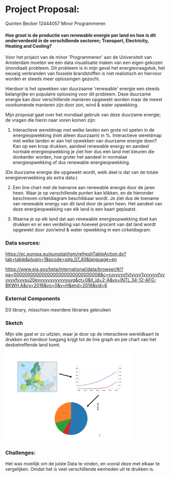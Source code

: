 # Project Proposal:

Quinten Becker
12444057
Minor Programmeren

 #### Hoe groot is de productie van renewable energie per land en hoe is dit onderverdeeld in de verschillende sectoren; Transport, Electricity, Heating and Cooling?
 

Voor het project van de minor 'Programmeren' aan de Universiteit van Amsterdam moeten we een data visualisatie maken van een eigen gekozen (mondiaal) probleem. Dit probleem is in mijn geval het energievraagstuk, het eeuwig verbranden van fossiele brandstoffen is niet realistisch en hiervoor worden er steeds meer oplossingen gezocht.

Hierdoor is het opwekken van duurzaame 'renewable' energie  een steeds belangrijke en populaire oplossing voor dit probleem.
Deze duurzame energie kan door verschillende manieren opgewekt worden maar de meest voorkomende manieren zijn door zon, wind & water opwekking.

Mijn proposal gaat over het mondiaal gebruik van deze duurzame energie; de vragen die hierin naar voren komen zijn:

1. Interactieve wereldmap met welke landen een grote rol spelen in de energieopwekking (niet alleen duurzaam) in %.
   Interactieve wereldmap met welke landen er aan het opwekken van duurzame energie doen?
      Kan op een knop drukken, aandeel renewable energy en aandeel normale energieopwekking
      je ziet hier dus een land met kleuren die donkerder worden, hoe groter het aandeel in normalae energieopwekking of dus renewable energieopwekking.

(De duurzame energie die opgewekt wordt, welk deel is dat van de totale energieverwekking als extra data.)

2. Een line chart met de toename aan renewable energie door de jaren heen. Waar je op verschillende punten kan klikken, en de hieronder beschreven cirkeldiagram beschikbaar wordt.  Je ziet dus de toename van renewable energy van dit land door de jaren heen. Het aandeel van deze energieopwekking van elk land is een kaart geplaatst.

3.  Waarna je op elk land dat aan renewable energieopwekking doet kan drukken en er een verdeling van hoeveel procent van dat land wordt opgewekt door zon/wind & water opwekking in een cirkeldiagram.

### Data sources:
https://ec.europa.eu/eurostat/tgm/refreshTableAction.do?tab=table&plugin=1&pcode=sdg_07_40&language=en

https://www.eia.gov/beta/international/data/browser/#/?pa=0000000000000000000000000000008&c=ruvvvvvfvtvvvv1vvvvvvfvvvvvvfvvvsu20evvvvvvvvvvvvuvg&ct=0&tl_id=2-A&vs=INTL.34-12-AFG-BKWH.A&cy=2016&vo=0&v=H&end=2016&vid=6

### External Components
D3 library, misschien meerdere libraries gebruiken

### Sketch
Mijn site gaat er zo uitzien, waar je door op de interactieve wereldkaart te drukken en hierdoor toegang krijgt tot de line graph en pie chart van het desbetreffende land komt. 

<img src="doc/Schets_opmaak.png" width="400">


### Challenges:
Het was moeilijk om de juiste Data te vinden, en vooral deze met elkaar te vergelijken. Omdat het is veel verschillende eenheden uit te drukken is. 
